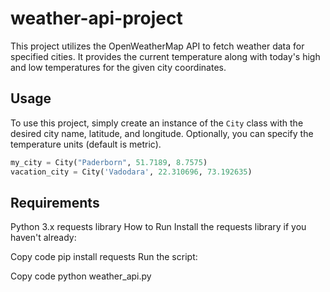 # weather-api-project
This project utilizes the OpenWeatherMap API to fetch weather data for specified cities. It provides the current temperature along with today's high and low temperatures for the given city coordinates.

## Usage
To use this project, simply create an instance of the `City` class with the desired city name, latitude, and longitude. Optionally, you can specify the temperature units (default is metric).

```python
my_city = City("Paderborn", 51.7189, 8.7575)
vacation_city = City('Vadodara', 22.310696, 73.192635)
```
## Requirements
Python 3.x
requests library
How to Run
Install the requests library if you haven't already:

Copy code
pip install requests
Run the script:

Copy code
python weather_api.py
